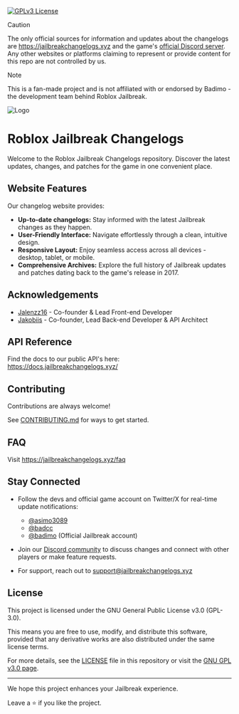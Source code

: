 [![GPLv3 License](https://img.shields.io/badge/License-GPL%20v3-yellow.svg)](./LICENSE)

> [!CAUTION]
> The only official sources for information and updates about the changelogs are https://jailbreakchangelogs.xyz and the game's [official Discord server](https://discord.gg/jailbreak). Any other websites or platforms claiming to represent or provide content for this repo are not controlled by us.

> [!NOTE]
> This is a fan-made project and is not affiliated with or endorsed by Badimo - the development team behind Roblox Jailbreak.

![Logo](https://res.cloudinary.com/dsvlphknq/image/upload/v1727392622/logos/changelogs.png)

# Roblox Jailbreak Changelogs

Welcome to the Roblox Jailbreak Changelogs repository. Discover the latest updates, changes, and patches for the game in one convenient place.

## Website Features

Our changelog website provides:

- **Up-to-date changelogs:** Stay informed with the latest Jailbreak changes as they happen.
- **User-Friendly Interface:** Navigate effortlessly through a clean, intuitive design.
- **Responsive Layout:** Enjoy seamless access across all devices - desktop, tablet, or mobile.
- **Comprehensive Archives:** Explore the full history of Jailbreak updates and patches dating back to the game's release in 2017.

## Acknowledgements

- [Jalenzz16](https://github.com/Jalenzzz) - Co-founder & Lead Front-end Developer
- [Jakobiis](https://github.com/v3kmmw/) - Co-founder, Lead Back-end Developer & API Architect

## API Reference

Find the docs to our public API's here: https://docs.jailbreakchangelogs.xyz/

## Contributing

Contributions are always welcome!

See [CONTRIBUTING.md](./CONTRIBUTING.md) for ways to get started.

## FAQ

Visit https://jailbreakchangelogs.xyz/faq

## Stay Connected

- Follow the devs and official game account on Twitter/X for real-time update notifications:

  - [@asimo3089](https://x.com/asimo3089)
  - [@badcc](https://x.com/badccvoid)
  - [@badimo](https://x.com/badimo) (Official Jailbreak account)

- Join our [Discord community](https://discord.com/invite/tWbDg7MbUU) to discuss changes and connect with other players or make feature requests.
- For support, reach out to [support@jailbreakchangelogs.xyz](mailto:support@jailbreakchangelogs.xyz)

## License

This project is licensed under the GNU General Public License v3.0 (GPL-3.0).

This means you are free to use, modify, and distribute this software, provided that any derivative works are also distributed under the same license terms.

For more details, see the [LICENSE](./LICENSE) file in this repository or visit the [GNU GPL v3.0 page](https://www.gnu.org/licenses/gpl-3.0.en.html).

---

We hope this project enhances your Jailbreak experience.

Leave a ⭐ if you like the project.
